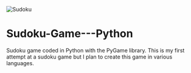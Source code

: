 ![Sudoku](https://kingcastro.com/sudokugame_github.jpg)


# Sudoku-Game---Python
Sudoku game coded in Python with the PyGame library. This is my first attempt at a sudoku game but I plan to create this game in various languages. 
